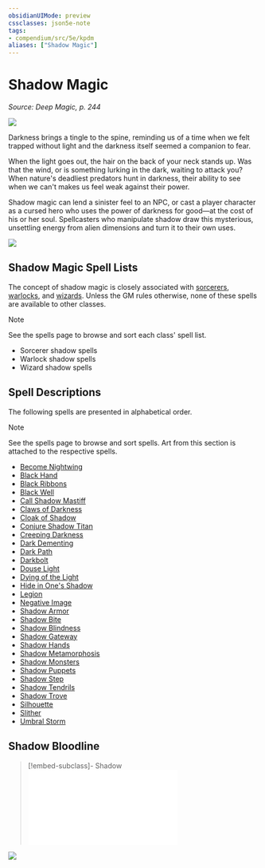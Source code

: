 ```yaml
---
obsidianUIMode: preview
cssclasses: json5e-note
tags:
- compendium/src/5e/kpdm
aliases: ["Shadow Magic"]
---
```

# Shadow Magic
*Source: Deep Magic, p. 244* 

![](https://raw.githubusercontent.com/TheGiddyLimit/homebrew/master/_img/KPDM/full/001-0838.webp#center)

Darkness brings a tingle to the spine, reminding us of a time when we felt trapped without light and the darkness itself seemed a companion to fear.

When the light goes out, the hair on the back of your neck stands up. Was that the wind, or is something lurking in the dark, waiting to attack you? When nature's deadliest predators hunt in darkness, their ability to see when we can't makes us feel weak against their power.

Shadow magic can lend a sinister feel to an NPC, or cast a player character as a cursed hero who uses the power of darkness for good—at the cost of his or her soul. Spellcasters who manipulate shadow draw this mysterious, unsettling energy from alien dimensions and turn it to their own uses.

![](https://raw.githubusercontent.com/TheGiddyLimit/homebrew/master/_img/KPDM/0088.webp#center)

## Shadow Magic Spell Lists

The concept of shadow magic is closely associated with [sorcerers](compendium/classes/sorcerer.md), [warlocks](compendium/classes/warlock.md), and [wizards](compendium/classes/wizard.md). Unless the GM rules otherwise, none of these spells are available to other classes.

> [!note]
> See the spells page to browse and sort each class' spell list.

- Sorcerer shadow spells  
- Warlock shadow spells  
- Wizard shadow spells  

## Spell Descriptions

The following spells are presented in alphabetical order.

> [!note]
> See the spells page to browse and sort spells. Art from this section is attached to the respective spells.

- [Become Nightwing](compendium/spells/become-nightwing-kpdm.md)  
- [Black Hand](compendium/spells/black-hand-kpdm.md)  
- [Black Ribbons](compendium/spells/black-ribbons-kpdm.md)  
- [Black Well](compendium/spells/black-well-kpdm.md)  
- [Call Shadow Mastiff](compendium/spells/call-shadow-mastiff-kpdm.md)  
- [Claws of Darkness](compendium/spells/claws-of-darkness-kpdm.md)  
- [Cloak of Shadow](compendium/spells/cloak-of-shadow-kpdm.md)  
- [Conjure Shadow Titan](compendium/spells/conjure-shadow-titan-kpdm.md)  
- [Creeping Darkness](compendium/spells/creeping-darkness-kpdm.md)  
- [Dark Dementing](compendium/spells/dark-dementing-kpdm.md)  
- [Dark Path](compendium/spells/dark-path-kpdm.md)  
- [Darkbolt](compendium/spells/darkbolt-kpdm.md)  
- [Douse Light](compendium/spells/douse-light-kpdm.md)  
- [Dying of the Light](compendium/spells/dying-of-the-light-kpdm.md)  
- [Hide in One's Shadow](compendium/spells/hide-in-ones-shadow-kpdm.md)  
- [Legion](compendium/spells/legion-kpdm.md)  
- [Negative Image](compendium/spells/negative-image-kpdm.md)  
- [Shadow Armor](compendium/spells/shadow-armor-kpdm.md)  
- [Shadow Bite](compendium/spells/shadow-bite-kpdm.md)  
- [Shadow Blindness](compendium/spells/shadow-blindness-kpdm.md)  
- [Shadow Gateway](compendium/spells/shadow-gateway-kpdm.md)  
- [Shadow Hands](compendium/spells/shadow-hands-kpdm.md)  
- [Shadow Metamorphosis](compendium/spells/shadow-metamorphosis-kpdm.md)  
- [Shadow Monsters](compendium/spells/shadow-monsters-kpdm.md)  
- [Shadow Puppets](compendium/spells/shadow-puppets-kpdm.md)  
- [Shadow Step](compendium/spells/shadow-step-kpdm.md)  
- [Shadow Tendrils](compendium/spells/shadow-tendrils-kpdm.md)  
- [Shadow Trove](compendium/spells/shadow-trove-kpdm.md)  
- [Silhouette](compendium/spells/silhouette-kpdm.md)  
- [Slither](compendium/spells/slither-kpdm.md)  
- [Umbral Storm](compendium/spells/umbral-storm-kpdm.md)  

## Shadow Bloodline

> [!embed-subclass]- Shadow
> ![Shadow](compendium/classes/sorcerer-shadow-bloodline-kpdm.md)

![](https://raw.githubusercontent.com/TheGiddyLimit/homebrew/master/_img/KPDM/full/001-0868.webp#center)
